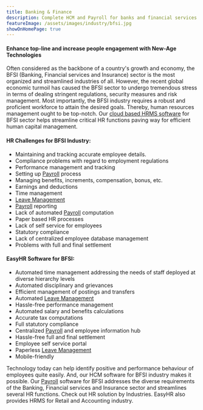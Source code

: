```yaml
---
title: Banking & Finance
description: Complete HCM and Payroll for banks and financial services where compliance and audit processes are a must.
featureImage: /assets/images/industry/bfsi.jpg
showOnHomePage: true
---
```


#### Enhance top-line and increase people engagement with New-Age Technologies

Often considered as the backbone of a country's growth and economy, the BFSI (Banking, Financial services and Insurance) sector is the most organized and streamlined industries of all. However, the recent global economic turmoil has caused the BFSI sector to undergo tremendous stress in terms of dealing stringent regulations, security measures and risk management. Most importantly, the BFSI industry requires a robust and proficient workforce to attain the desired goals. Thereby, human resources management ought to be top-notch. Our [cloud based HRMS software](https://www.easyhrworld.com) for BFSI sector helps streamline critical HR functions paving way for efficient human capital management.

#### HR Challenges for BFSI Industry:
- Maintaining and tracking accurate employee details.
- Compliance problems with regard to employment regulations
- Performance management and tracking
- Setting up [Payroll](https://www.easyhrworld.com/features/payroll-software-india/) process
- Managing benefits, increments, compensation, bonus, etc.
- Earnings and deductions
- Time management
- [Leave Management](https://www.easyhrworld.com/features/leave-management-software-india/)
- [Payroll](https://www.easyhrworld.com/features/payroll-software-india/) reporting
- Lack of automated [Payroll](https://www.easyhrworld.com/features/payroll-software-india/) computation
- Paper based HR processes
- Lack of self service for employees
- Statutory compliance
- Lack of centralized employee database management
- Problems with full and final settlement

#### EasyHR Software for BFSI:

- Automated time management addressing the needs of staff deployed at diverse hierarchy levels
- Automated disciplinary and grievances
- Efficient management of postings and transfers
- Automated [Leave Management](https://www.easyhrworld.com/features/leave-management-software-india/)
- Hassle-free performance management
- Automated salary and benefits calculations
- Accurate tax computations
- Full statutory compliance
- Centralized [Payroll](https://www.easyhrworld.com/features/payroll-software-india/) and employee information hub
- Hassle-free full and final settlement
- Employee self service portal
- Paperless [Leave Management](https://www.easyhrworld.com/features/leave-management-software-india/)
- Mobile-friendly

Technology today can help identify positive and performance behaviour of employees quite easily. And, our HCM software for BFSI industry makes it possible. Our [Payroll](https://www.easyhrworld.com/features/payroll-software-india/) software for BFSI addresses the diverse requirements of the Banking, Financial services and Insurance sector and streamlines several HR functions. Check out HR solution by Industries. EasyHR also provides HRMS for Retail and Accounting industry.
